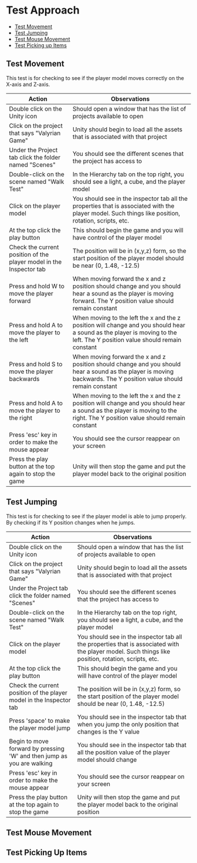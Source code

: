 # Test Approach

- [Test Movement](#Test-Movement)
- [Test Jumping](#Test-Jumping)
- [Test Mouse Movement](#Test-Mouse-Movement)
- [Test Picking up Items](#Test-Picking-Up-Items)




## Test Movement

This test is for checking to see if the player model moves correctly on the
X-axis and Z-axis.

| Action |Observations|
|--------|------------|
| Double click on the Unity icon | Should open a window that has the list of projects available to open |
| Click on the project that says "Valyrian Game" | Unity should begin to load all the assets that is associated with that project |
| Under the Project tab click the folder named "Scenes" | You should see the different scenes that the project has access to |
| Double-click on the scene named "Walk Test" | In the Hierarchy tab on the top right, you should see a light, a cube, and the player model |
| Click on the player model | You should see in the inspector tab all the properties that is associated with the player model. Such things like position, rotation, scripts, etc. |
| At the top click the play button | This should begin the game and you will have control of the player model |
| Check the current position of the player model in the Inspector tab | The position will be in (x,y,z) form, so the start position of the player model should be near (0, 1.48, -12.5) |
| Press and hold W to move the player forward | When moving forward the x and z position should change and you should hear a sound as the player is moving forward. The Y position value should remain constant |
| Press and hold A to move the player to the left | When moving to the left the x and the z position will change and you should hear a sound as the player is moving to the left. The Y position value should remain constant |
| Press and hold S to move the player backwards | When moving forward the x and z position should change and you should hear a sound as the player is moving backwards. The Y position value should remain constant |
| Press and hold A to move the player to the right | When moving to the left the x and the z position will change and you should hear a sound as the player is moving to the right. The Y position value should remain constant |
| Press 'esc' key in order to make the mouse appear | You should see the cursor reappear on your screen |
| Press the play button at the top again to stop the game | Unity will then stop the game and put the player model back to the original position |


## Test Jumping

This test is for checking to see if the player model is able to jump properly. By checking if its Y position changes when he jumps.

| Action |Observations|
|--------|------------|
| Double click on the Unity icon | Should open a window that has the list of projects available to open |
| Click on the project that says "Valyrian Game" | Unity should begin to load all the assets that is associated with that project |
| Under the Project tab click the folder named "Scenes" | You should see the different scenes that the project has access to |
| Double-click on the scene named "Walk Test" | In the Hierarchy tab on the top right, you should see a light, a cube, and the player model |
| Click on the player model | You should see in the inspector tab all the properties that is associated with the player model. Such things like position, rotation, scripts, etc. |
| At the top click the play button | This should begin the game and you will have control of the player model |
| Check the current position of the player model in the Inspector tab | The position will be in (x,y,z) form, so the start position of the player model should be near (0, 1.48, -12.5) |
| Press 'space' to make the player model jump | You should see in the inspector tab that when you jump the only position that changes is the Y value |
| Begin to move forward by pressing 'W' and then jump as you are walking | You should see in the inspector tab that all the position value of the player model should change |
| Press 'esc' key in order to make the mouse appear | You should see the cursor reappear on your screen |
| Press the play button at the top again to stop the game | Unity will then stop the game and put the player model back to the original position |


## Test Mouse Movement



## Test Picking Up Items
